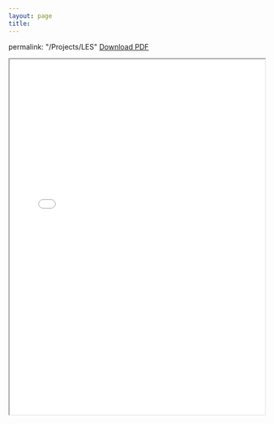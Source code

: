 ```yaml
---
layout: page
title: 
---
```

permalink: "/Projects/LES"
<a href="/assets/APSA2019RickertWaterburyMoy.pdf">Download PDF</a>

<div style="width: 100%; height:700">
<iframe src="/assets/APSA2019RickertWaterburyMoy.pdf" width="100%" height="700">
This browser does not support PDFs. Please download the PDF to view it: <a href="/assets/APSA2019RickertWaterburyMoy.pdf">Download PDF</a>
</iframe>
</div>


